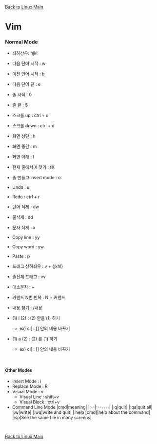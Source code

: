 [Back to Linux Main](../main.md)

# Vim

### Normal Mode
- 좌하상우: hjkl
- 다음 단어 시작 : w 
- 이전 안어 시작 : b 
- 다음 단어 끝 : e
- 줄 시작 : 0
- 줄 끝 : $
- 스크롤 up : ctrl + u
- 스크롤 down : ctrl + d
- 화면 상단 : h
- 화면 중간 : m
- 화면 아래 : l
- 현재 줄에서 X 찾기 : fX
- 줄 만들고 insert mode : o
- Undo : u
- Redo : ctrl + r
- 단어 삭제 : dw
- 줄삭제 : dd
- 문자 삭제 : x
- Copy line : yy
- Copy word : yw
- Paste : p
- 드래그 상하좌우 : v + {jkhl}
- 줄전체 드래그 : vv
- 대소문자 : ~
- 커맨드 N번 반복 : N + 커맨드
- 내용 찾기 : /내용

- (1) i (2) : (2) 안을 (1) 하기
  - ex) ci[ : [] 안의 내용 바꾸기
- (1) a (2) : (2) 를 (1) 하기
  - ex) ci[ : [] 안의 내용 바꾸기

<br>

#### Other Modes
- Insert Mode : i
- Replace Mode : R
- Visual Mode : v
  - Visual Line : shift+v
  - Visual Block : ctrl+v
- Command Line Mode
  |cmd|meaning|
  |:--|:------|
  |:q|quit|
  |:qa|quit all|
  |:w|write|
  |:wq|write and quit|
  |:help [cmd]|help about the command|
  |:sp|See the same file in many screens|


<br>

[Back to Linux Main](../main.md)